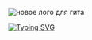 ![новое лого для гита](https://user-images.githubusercontent.com/58209188/197325688-94d6b36e-0bef-402e-bedf-602e4e43e45c.png)

[![Typing SVG](https://readme-typing-svg.herokuapp.com?font=Monserrat&pause=300&color=B6A5F7&width=435&lines=Android+Development;Kotlin;Java)](https://git.io/typing-svg)
